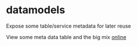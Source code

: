 # datamodels
Expose some table/service metadata for later reuse

View some meta data table and the big mix [online](https://exist.jmmc.fr/datamodels/index.html)
